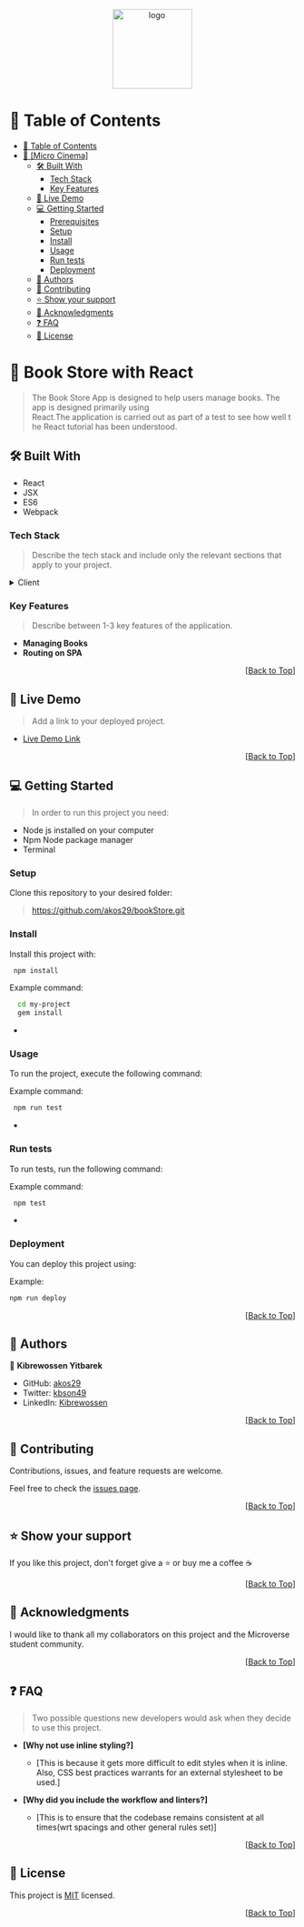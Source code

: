 <a name="readme-top"></a>

<div align="center">

  <img src="https://raw.githubusercontent.com/krisbobo/readme-template/master/murple_logo.png" alt="logo" width="140"  height="auto" />
  <br/>

</div>

<!-- TABLE OF CONTENTS -->

# 📗 Table of Contents

- [📗 Table of Contents](#-table-of-contents)
- [📖 \[Micro Cinema\] ](#-micro-cinema-)
  - [🛠 Built With ](#-built-with-)
    - [Tech Stack ](#tech-stack-)
    - [Key Features ](#key-features-)
  - [🚀 Live Demo ](#-live-demo-)
  - [💻 Getting Started ](#-getting-started-)
    - [Prerequisites](#prerequisites)
    - [Setup](#setup)
    - [Install](#install)
    - [Usage](#usage)
    - [Run tests](#run-tests)
    - [Deployment](#deployment)
  - [👥 Authors ](#-authors-)
  - [🤝 Contributing ](#-contributing-)
  - [⭐️ Show your support ](#️-show-your-support-)
  - [🙏 Acknowledgments ](#-acknowledgments-)
  - [❓ FAQ ](#-faq-)
  - [📝 License ](#-license-)

<!-- PROJECT DESCRIPTION -->

# 📖 Book Store with React<a name="about-project"></a>

> The Book Store App is designed to help users manage books. The app is designed primarily using React.The application is carried out as part of a test to see how well the React tutorial has been understood.

## 🛠 Built With <a name="built-with"></a>
- React
- JSX
- ES6
- Webpack
<!-- Features -->
### Tech Stack <a name="tech-stack"></a>

> Describe the tech stack and include only the relevant sections that apply to your project.

<details>
  <summary>Client</summary>
  <ul>
    <li><a href="https://reactjs.org/">React.js</a></li>
  </ul>
</details>


<!-- Features -->

### Key Features <a name="key-features"></a>

> Describe between 1-3 key features of the application.

- **Managing Books**
- **Routing on SPA**


<p align="right">[<a href="#readme-top">Back to Top</a>]</p>

<!-- LIVE DEMO -->

## 🚀 Live Demo <a name="live-demo"></a>

> Add a link to your deployed project.

- [Live Demo Link](https://akos29.github.io/todo)

<p align="right">[<a href="#readme-top">Back to Top</a>]</p>

<!-- GETTING STARTED -->

## 💻 Getting Started <a name="getting-started"></a>

> In order to run this project you need:

- Node js installed on your computer
- Npm Node package manager
- Terminal

### Setup

Clone this repository to your desired folder:

> https://github.com/akos29/bookStore.git
### Install

Install this project with:
```sh
 npm install
```

Example command:

```sh
  cd my-project
  gem install
```
-

### Usage

To run the project, execute the following command:


Example command:

```sh
 npm run test
```
-

### Run tests

To run tests, run the following command:


Example command:

```sh
 npm test
```
-

### Deployment

You can deploy this project using:


Example:

```sh
npm run deploy
```

<p align="right">[<a href="#readme-top">Back to Top</a>]</p>

<!-- AUTHORS -->

## 👥 Authors <a name="authors"></a>

👤 **Kibrewossen Yitbarek**

- GitHub: [akos29](https://github.com/akos29)
- Twitter: [kbson49](https://twitter.com/Kbson49)
- LinkedIn: [Kibrewossen](https://www.linkedin.com/in/kibrewossen-yitbarek-bb587a18/)

<p align="right">[<a href="#readme-top">Back to Top</a>]</p>

<!-- CONTRIBUTING -->

## 🤝 Contributing <a name="contributing"></a>

Contributions, issues, and feature requests are welcome.

Feel free to check the [issues page](../../issues/).

<p align="right">[<a href="#readme-top">Back to Top</a>]</p>

<!-- SUPPORT -->

## ⭐️ Show your support <a name="support"></a>

If you like this project, don't forget give a ⭐️ or buy me a coffee ☕️

<p align="right">[<a href="#readme-top">Back to Top</a>]</p>

<!-- ACKNOWLEDGEMENTS -->

## 🙏 Acknowledgments <a name="acknowledgements"></a>

I would like to thank all my collaborators on this project and the Microverse student community.

<p align="right">[<a href="#readme-top">Back to Top</a>]</p>

<!-- FAQ (optional) -->

## ❓ FAQ <a name="faq"></a>

> Two possible questions new developers would ask when they decide to use this project.

- **[Why not use inline styling?]**

  - [This is because it gets more difficult to edit styles when it is inline. Also, CSS best practices warrants for an external stylesheet to be used.]

- **[Why did you include the workflow and linters?]**

  - [This is to ensure that the codebase remains consistent at all times(wrt spacings and other general rules set)]

<p align="right">[<a href="#readme-top">Back to Top</a>]</p>

<!-- LICENSE -->

## 📝 License <a name="license"></a>

This project is [MIT](./LICENSE) licensed.

<p align="right">[<a href="#readme-top">Back to Top</a>]</p>
